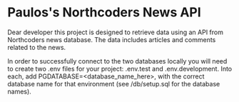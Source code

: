 # Paulos's Northcoders News API

Dear developer this project is designed to retrieve data using an API from Northcoders news database. The data includes articles and comments related to the news.

In order to successfully connect to the two databases locally you will need to create two .env files for your project: .env.test and .env.development. Into each, add PGDATABASE=<database_name_here>, with the correct database name for that environment (see /db/setup.sql for the database names).
